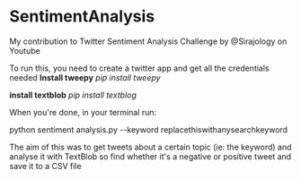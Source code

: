 # SentimentAnalysis
My contribution to Twitter Sentiment Analysis Challenge by @Sirajology on Youtube

To run this, you need to create a twitter app and get all the credentials needed
<b>Install tweepy</b>
<i>pip install tweepy</i>

<b>install textblob</b>
<i>pip install textblog</i>

When you're done, in your terminal run:

python sentiment analysis.py --keyword replacethiswithanysearchkeyword

The aim of this was to get tweets about a certain topic (ie: the keyword) and analyse it with TextBlob so find whether it's a negative or positive tweet and save it to a CSV file
